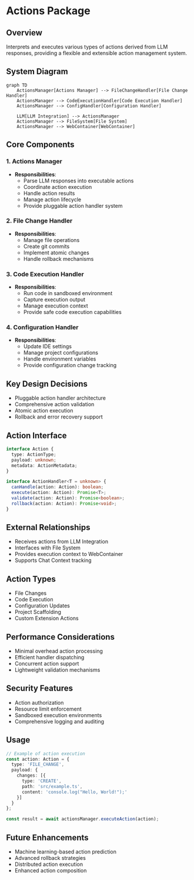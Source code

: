 # Actions Package

## Overview
Interprets and executes various types of actions derived from LLM responses, providing a flexible and extensible action management system.

## System Diagram
```mermaid
graph TD
    ActionsManager[Actions Manager] --> FileChangeHandler[File Change Handler]
    ActionsManager --> CodeExecutionHandler[Code Execution Handler]
    ActionsManager --> ConfigHandler[Configuration Handler]
    
    LLM[LLM Integration] --> ActionsManager
    ActionsManager --> FileSystem[File System]
    ActionsManager --> WebContainer[WebContainer]
```

## Core Components

### 1. Actions Manager
- **Responsibilities**:
  - Parse LLM responses into executable actions
  - Coordinate action execution
  - Handle action results
  - Manage action lifecycle
  - Provide pluggable action handler system

### 2. File Change Handler
- **Responsibilities**:
  - Manage file operations
  - Create git commits
  - Implement atomic changes
  - Handle rollback mechanisms

### 3. Code Execution Handler
- **Responsibilities**:
  - Run code in sandboxed environment
  - Capture execution output
  - Manage execution context
  - Provide safe code execution capabilities

### 4. Configuration Handler
- **Responsibilities**:
  - Update IDE settings
  - Manage project configurations
  - Handle environment variables
  - Provide configuration change tracking

## Key Design Decisions
- Pluggable action handler architecture
- Comprehensive action validation
- Atomic action execution
- Rollback and error recovery support

## Action Interface
```typescript
interface Action {
  type: ActionType;
  payload: unknown;
  metadata: ActionMetadata;
}

interface ActionHandler<T = unknown> {
  canHandle(action: Action): boolean;
  execute(action: Action): Promise<T>;
  validate(action: Action): Promise<boolean>;
  rollback(action: Action): Promise<void>;
}
```

## External Relationships
- Receives actions from LLM Integration
- Interfaces with File System
- Provides execution context to WebContainer
- Supports Chat Context tracking

## Action Types
- File Changes
- Code Execution
- Configuration Updates
- Project Scaffolding
- Custom Extension Actions

## Performance Considerations
- Minimal overhead action processing
- Efficient handler dispatching
- Concurrent action support
- Lightweight validation mechanisms

## Security Features
- Action authorization
- Resource limit enforcement
- Sandboxed execution environments
- Comprehensive logging and auditing

## Usage
```typescript
// Example of action execution
const action: Action = {
  type: 'FILE_CHANGE',
  payload: {
    changes: [{ 
      type: 'CREATE', 
      path: 'src/example.ts', 
      content: 'console.log("Hello, World!");' 
    }]
  }
};

const result = await actionsManager.executeAction(action);
```

## Future Enhancements
- Machine learning-based action prediction
- Advanced rollback strategies
- Distributed action execution
- Enhanced action composition 